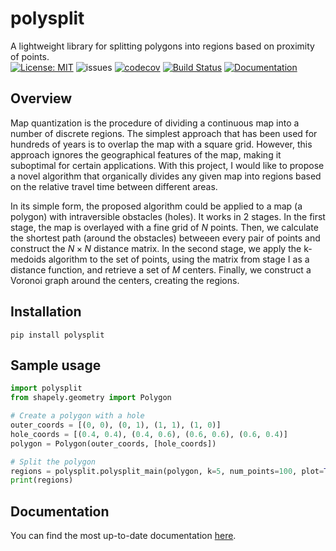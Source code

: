 # polysplit

A lightweight library for splitting polygons into regions based on proximity of points.\
[![License: MIT](https://img.shields.io/badge/License-MIT-blue.svg)](https://opensource.org/licenses/MIT)
![issues](https://img.shields.io/github/issues/r1p71d3/polysplit)
[![codecov](https://codecov.io/gh/r1p71d3/polysplit/branch/main/graph/badge.svg?token=8S2VJLZG7U)](https://codecov.io/gh/r1p71d3/polysplit)
[![Build Status](https://github.com/r1p71d3/polysplit/actions/workflows/build.yml/badge.svg)](https://github.com/r1p71d3/polysplit/actions/workflows/build.yml)
[![Documentation](https://img.shields.io/badge/docs-GitHub%20Pages-blue)](https://r1p71d3.github.io/polysplit/)


## Overview
Map quantization is the procedure of dividing a continuous map into a number of discrete regions. The simplest approach that has been used for hundreds of years is to overlap the map with a square grid. However, this approach ignores the geographical features of the map, making it suboptimal for certain applications. With this project, I would like to propose a novel algorithm that organically divides any given map into regions based on the relative travel time between different areas.

In its simple form, the proposed algorithm could be applied to a map (a polygon) with intraversible obstacles (holes). It works in 2 stages. In the first stage, the map is overlayed with a fine grid of $N$ points. Then, we calculate the shortest path (around the obstacles) betweeen every pair of points and construct the $N \times N$ distance matrix. In the second stage, we apply the k-medoids algorithm to the set of points, using the matrix from stage I as a distance function, and retrieve a set of $M$ centers. Finally, we construct a Voronoi graph around the centers, creating the regions.

## Installation

`pip install polysplit`

## Sample usage

```python
import polysplit
from shapely.geometry import Polygon

# Create a polygon with a hole
outer_coords = [(0, 0), (0, 1), (1, 1), (1, 0)]
hole_coords = [(0.4, 0.4), (0.4, 0.6), (0.6, 0.6), (0.6, 0.4)]
polygon = Polygon(outer_coords, [hole_coords])

# Split the polygon
regions = polysplit.polysplit_main(polygon, k=5, num_points=100, plot=True)
print(regions)
```

## Documentation
You can find the most up-to-date documentation [here](https://r1p71d3.github.io/polysplit/).
